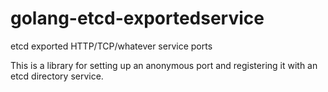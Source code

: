 golang-etcd-exportedservice
===========================

etcd exported HTTP/TCP/whatever service ports

This is a library for setting up an anonymous port and registering it with an
etcd directory service.
